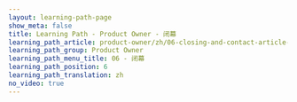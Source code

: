 ```yaml
---
layout: learning-path-page
show_meta: false
title: Learning Path - Product Owner - 闭幕
learning_path_article: product-owner/zh/06-closing-and-contact-article-zh.asciidoc
learning_path_group: Product Owner
learning_path_menu_title: 06 - 闭幕
learning_path_position: 6
learning_path_translation: zh
no_video: true
---
```

<!--- This file autogenerated from https://github.com/InnerSourceCommons/InnerSourceLearningPath/blob/master/scripts/generate_learning_path_markdown.js -->
